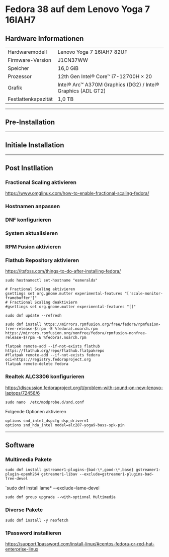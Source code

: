 # Fedora 38 auf dem Lenovo Yoga 7 16IAH7

## Hardware Informationen

|   |   |
|---|---|
Hardwaremodell      |  Lenovo Yoga 7 16IAH7 82UF  
Firmware-Version    | J1CN37WW  
Speicher            | 16,0 GiB
Prozessor           | 12th Gen Intel® Core™ i7-12700H × 20
Grafik              |  Intel® Arc™ A370M Graphics (DG2) / Intel® Graphics (ADL GT2)
Festlattenkapazität | 1,0 TB

---

## Pre-Installation

---

## Initiale Installation

---

## Post Instllation

### Fractional Scaling aktivieren

https://www.omglinux.com/how-to-enable-fractional-scaling-fedora/

### Hostnamen anpassen
### DNF konfigurieren
### System aktualisieren
### RPM Fusion aktivieren
### Flathub Repository aktivieren

https://itsfoss.com/things-to-do-after-installing-fedora/  


`sudo hostnamectl set-hostname "esmeralda"`  

```
# Fractional Scaling aktivieren
gsettings set org.gnome.mutter experimental-features "['scale-monitor-framebuffer']"
# Fractional Scaling deaktiviern
#gsettings set org.gnome.mutter experimental-features "[]"
```

`sudo dnf update --refresh`  

`sudo dnf install https://mirrors.rpmfusion.org/free/fedora/rpmfusion-free-release-$(rpm -E %fedora).noarch.rpm https://mirrors.rpmfusion.org/nonfree/fedora/rpmfusion-nonfree-release-$(rpm -E %fedora).noarch.rpm`  

```
flatpak remote-add --if-not-exists flathub https://flathub.org/repo/flathub.flatpakrepo
#flatpak remote-add --if-not-exists fedora oci+https://registry.fedoraproject.org
flatpak remote-delete fedora
```
<!---
### Intel ARC A380M GPU aktivieren

```
sudo lspci -k | grep -EA3 'VGA|3D|Display'
sudo lspci -nn | grep -EA3 'VGA|3D|Display'
#sudo grubby --update-kernel=ALL --args="i915.force_probe=<pci ID>"
sudo grubby --update-kernel=ALL --args="i915.force_probe=5693"
#sudo grubby --update-kernel=ALL --remove-args="i915.force_probe=<pci ID>"
cat /etc/default/grub
sudo grub2-mkconfig -o /boot/grub2/grub.cfg
```

https://www.reddit.com/r/Fedora/comments/10je7as/how_to_get_intel_arc_working_on_fedora_a770_a750/
https://forums.fedoraforum.org/showthread.php?329171-Intel-Arc-GPU-thread  
https://wiki.archlinux.org/title/intel_graphics  
https://www.reddit.com/r/Fedora/comments/zg0v2v/fedora_37_not_loading_i915arc_770m_gpu_on_boot/  
-->

### Realtek ALC3306 konfigurieren

https://discussion.fedoraproject.org/t/problem-with-sound-on-new-lenovo-laptops/72456/6

```
sudo nano  /etc/modprobe.d/snd.conf
```
Folgende Optionen aktivieren
```
options snd_intel_dspcfg dsp_driver=1
options snd_hda_intel model=alc287-yoga9-bass-spk-pin
```

<!---
### Kernel Fehler "xorg-x11-drv-intel" beheben

`journalctl -b -k | grep "split lock"`

```
sudo grubby --update-kernel=ALL --args="split_lock_detect=off"
cat /etc/default/grub
sudo grub2-mkconfig -o /boot/grub2/grub.cfg
```
https://forums.fedoraforum.org/showthread.php?330146-kernel-core-unexpected-system-error&p=1868001
-->

---

## Software

### Multimedia Pakete

```
sudo dnf install gstreamer1-plugins-{bad-\*,good-\*,base} gstreamer1-plugin-openh264 gstreamer1-libav --exclude=gstreamer1-plugins-bad-free-devel
```
`sudo dnf install lame\* --exclude=lame-devel
```
sudo dnf group upgrade --with-optional Multimedia
```

### Diverse Pakete

```
sudo dnf install -y neofetch
```

### 1Password installieren

https://support.1password.com/install-linux/#centos-fedora-or-red-hat-enterprise-linux

